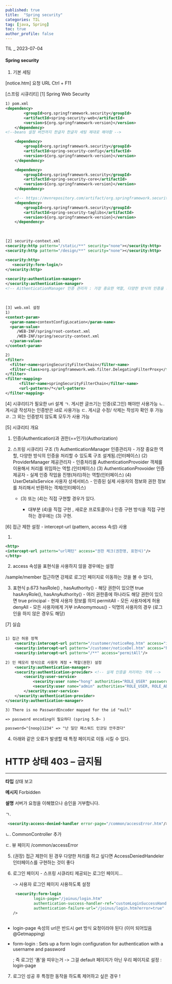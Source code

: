 ```yaml
---
published: true
title:  "Spring security"
categories: TIL 
tag: [java, Spring] 
toc: true
author_profile: false 
---
```




TIL _ 2023-07-04

#### Spring security 



1) 기본 세팅 

[notice.htm] 요청 URL
Ctrl + F11



[스프링 시큐리티]
[1] Spring Web Security

```xml
1) pom.xml
<dependency>
		<groupId>org.springframework.security</groupId>
		<artifactId>spring-security-web</artifactId>
		<version>${org.springframework-version}</version>
	</dependency>
<!--beans 설정 버전까지 한글자 한글자 세팅 제대로 해야함 -->

	<dependency>
		<groupId>org.springframework.security</groupId>
		<artifactId>spring-security-config</artifactId>
		<version>${org.springframework-version}</version>
	</dependency>

	<dependency>
		<groupId>org.springframework.security</groupId>
		<artifactId>spring-security-core</artifactId>
		<version>${org.springframework-version}</version>
	</dependency>

	<!-- https://mvnrepository.com/artifact/org.springframework.security/spring-security-taglibs -->
	<dependency>
		<groupId>org.springframework.security</groupId>
		<artifactId>spring-security-taglibs</artifactId>
		<version>${org.springframework-version}</version>
	</dependency>
```


​		
```xml
[2] security-context.xml 
<security:http pattern="/static/**" security="none"></security:http>	
<security:http pattern="/design/**" security="none"></security:http>	

<security:http> 
   <security:form-login/>  
</security:http>	
	
<security:authentication-manager> 
</security:authentication-manager>
<!-- AithenticationManager 인증 관리자 : 가장 중요한 역할, 다양한 방식의 인증을 처리할 수 있도록 구조 설계됨(인터페이스) 
```


​		   
```xml
[3] web.xml 설정 
1) 
<context-param>
  <param-name>contextConfigLocation</param-name>
  <param-value>
     /WEB-INF/spring/root-context.xml
     /WEB-INF/spring/security-context.xml
  </param-value>
</context-param>
```


```xml
2) 
<filter>
  <filter-name>springSecurityFilterChain</filter-name>
  <filter-class>org.springframework.web.filter.DelegatingFilterProxy</filter-class>
</filter>
<filter-mapping>
      <filter-name>springSecurityFilterChain</filter-name>
      <url-pattern>/*</url-pattern>
</filter-mapping>


```


[4] 시큐리티가 필요한 uri 설계 
   	ㄱ. 게시판 글쓰기는 인증(로그인) 해야만 사용가능 
   	ㄴ. 게시글 작성자는 인증받은 id로 사용가능 
   	ㄷ. 게시글 수정/ 삭제는 작성자 확인 후 가능 
   	ㄹ. 그 외는 인증받지 않도록 모두가 사용 가능 



[5] 시큐리티 개요

   1. 인증(Authentication)과 권한(==인가)(Authorization)

   2) 스프링 시큐리티 구조
      (1) AuthenticationManager 인증관리자 - 가장 중요한 역할, 다양한 방식의 인증을 처리할 수 있도록 구조 설계됨.(인터페이스)
      (2) ProviderManager 제공관리자 - 인증처리를 AuthenticationProvoider 객체를 이용해서 처리를 위임하는 역할.(인터페이스)
      (3) AuthenticationProvoider 인증제공자 - 실제 인증 작업을 진행(처리)하는 역할(인터페이스)
      (4) UserDetailsService 사용자 상세서비스 - 인증된 실제 사용자의 정보와 권한 정보를 처리해서 반환하는 객체(인터페이스)        
      
      * (3) 또는 (4)는 직접 구현할 경우가 있다. 
      
        - 대부분 (4)을 직접 구현 , 새로운 프로토콜이나 인증 구현 방식을 직접 구현하는 경우에는 (3) 구현.
      
          

[6] 접근 제한 설정 - intercept-url (pattern, access  속성) 사용

1) 

```xml
<http>
<intercept-url pattern="url패턴" access="권한 체크(권한명, 표현식)"/>
</http>
```



2. access 속성을 표현식을 사용하지 않을 경우에는 <http use-expression = false> 설정

/sample/member 접근하면 강제로 로그인 페이지로 이동하는 것을 볼 수 있다, 



3) 표현식  p.673 
hasRole() , hasAuthority() - 해당 권한이 있으면 true
hasAnyRole(), hasAnyAuthority() - 여러 권한중에 하나라도 해당 권한이 있으면 true 
principal - 현재 사용자 정보를 의미
permitAll - 모든 사용자에게 허용
denyAll - 모든 사용자에게 거부
inAnomymous() - 익명의 사용자의 경우 (로그인을 하지 않은 경우도 해당)



[7] 실습

```xml

1) 접근 허용 정책 
	<security:intercept-url pattern="/customer/noticeReg.htm" access="isAuthenticated()" />
	<security:intercept-url pattern="/customer/noticeDel.htm" access="hasRole('ROLE_ADMIN')" />
	<security:intercept-url pattern="/**" access="permitAll"/>
	
2) 인 메모리 방식으로 사용자 계정 + 역할(권한) 설정 
	<security:authentication-manager> 
	<security:authentication-provider> <!-- 실제 인증을 처리하는 객체 -->
		<security:user-service>
			<security:user name="hong" authorities="ROLE_USER" password="1234"/>
			<security:user name="admin" authorities="ROLE_USER, ROLE_ADMIN, ROLE_MANAGER" password="1234"/>
		</security:user-service>
	</security:authentication-provider>
</security:authentication-manager>

3) There is no PasswordEncoder mapped for the id "null"

=> password encoding이 필요하다 (spring 5.0~ ) 

password="{noop}1234" => "난 일단 패스워드 인코딩 안주겠다"
```





4) 아래와 같은 오류가 발생할 때 특정 페이지로 이동 시킬 수 있다. 

# HTTP 상태 403 – 금지됨

------

**타입** 상태 보고

**메시지** Forbidden

**설명** 서버가 요청을 이해했으나 승인을 거부합니다.

ㄱ.

```xml
 <security:access-denied-handler error-page="/common/accessError.htm"/>
```

ㄴ. CommonController 추가

ㄷ. 뷰 페이지 /common/accessError



5) (권장) 접근 제한이 된 경우 다양한 처리를 하고 싶다면 AccessDeniedHandeler 인터페이스를 구현하는 것이 좋다 

   

6. 로그인 페이지 - 스프링 시큐리티 제공되는 로그인 페이지...

   -> 사용자 로그인 페이지 사용하도록 설정 

   ```xml
    <security:form-login 
   	    	login-page="/joinus/login.htm"
   	    	authentication-success-handler-ref="customLoginSuccessHandler"
   	    	authentication-failure-url="/joinus/login.htm?error=true" 
   />  
   	    
   ```

* login-page 속성의 url은 반드시 get 방식 요청이라야 된다 (이미 되어있음 @Getmapping)

* form-login
  : Sets up a form login configuration for authentication with a username and password

  ; 즉 로그인 '폼'을 띠우는거 -> 그걸 default 페이지가 아닌 우리 페이지로 설정 : login-page 



7. 로그인 성공 후 특정한 동작을 하도록 제어하고 싶은 경우 ! 

